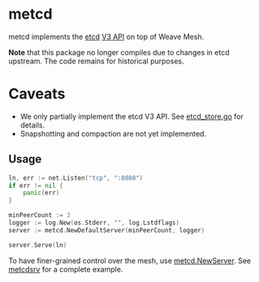 # metcd

metcd implements the [etcd](https://github.com/coreos/etcd)
 [V3 API](https://github.com/coreos/etcd/blob/master/Documentation/rfc/v3api.md)
 on top of Weave Mesh.

**Note** that this package no longer compiles due to changes in etcd upstream.
The code remains for historical purposes.

# Caveats

- We only partially implement the etcd V3 API. See [etcd_store.go](https://github.com/Parasanti-Development/mesh/blob/master/metcd/etcd_store.go) for details.
- Snapshotting and compaction are not yet implemented.

## Usage

```go
ln, err := net.Listen("tcp", ":8080")
if err != nil {
	panic(err)
}

minPeerCount := 3
logger := log.New(os.Stderr, "", log.Lstdflags)
server := metcd.NewDefaultServer(minPeerCount, logger)

server.Serve(ln)
```

To have finer-grained control over the mesh, use [metcd.NewServer](http://godoc.org/github.com/Parasanti-Development/mesh/metcd#NewServer).
See [metcdsrv](https://github.com/Parasanti-Development/mesh/tree/master/metcd/metcdsrv/main.go) for a complete example.
